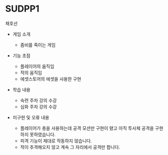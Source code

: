# SUDPP1
 채호선

 - 게임 소개
   * 좀비를 죽이는 게임

 - 기능 초점
   * 플레이어의 움직임
   * 적의 움직임
   * 에셋스토어의 에셋을 사용한 구현

  - 학습 내용
    * 숙련 주차 강의 수강
    * 심화 주차 강의 수강
   
  - 미구현 및 오류 내용   
    * 플레이어가 총을 사용하는데 공격 모션만 구현이 됐고 아직 투사체 공격을 구현하지 못하였습니다.
    * 피격 기능이 제대로 작동하지 않습니다.
    * 적이 추격해오지 않고 계속 그 자리에서 공격만 합니다.
